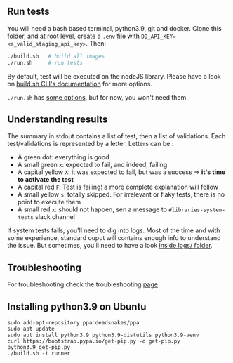 

## Run tests

You will need a bash based terminal, python3.9, git and docker. Clone this folder, and at root level, create a `.env` file with `DD_API_KEY=<a_valid_staging_api_key>`. Then: 

```bash
./build.sh   # build all images
./run.sh     # run tests
```

By default, test will be executed on the nodeJS library. Please have a look on [build.sh CLI's documentation](./build.md) for more options.

`./run.sh` has [some options](./run.md), but for now, you won't need them.

## Understanding results

The summary in stdout contains a list of test, then a list of validations. Each test/validations is represented by a letter. Letters can be :

* A green dot: everything is good
* A small green `x`: expected to fail, and indeed, failing
* A capital yellow `X`: it was expected to fail, but was a success => **it's time to activate the test**
* A capital red `F`: Test is failing! a more complete explanation will follow
* A small yellow `s`: totally skipped. For irrelevant or flaky tests, there is no point to execute them
* A small red `x`: should not happen, sen a message to `#libraries-system-tests` slack channel

If system tests fails, you'll need to dig into logs. Most of the time and with some experience, standard ouput will contains enough info to understand the issue. But sometimes, you'll need to have a look [inside logs/ folder](./logs.md).

## Troubleshooting

For troubleshooting check the troubleshooting [page](./troubleshooting.md)

## Installing python3.9 on Ubuntu

```
sudo add-apt-repository ppa:deadsnakes/ppa
sudo apt update
sudo apt install python3.9 python3.9-distutils python3.9-venv
curl https://bootstrap.pypa.io/get-pip.py -o get-pip.py
python3.9 get-pip.py
./build.sh -i runner
```
